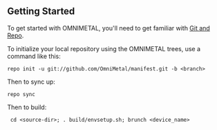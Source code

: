 Getting Started
---------------

To get started with OMNIMETAL, you'll need to get
familiar with [Git and Repo](http://source.android.com/download/using-repo).

To initialize your local repository using the OMNIMETAL trees, use a command like this:

    repo init -u git://github.com/OmniMetal/manifest.git -b <branch>

Then to sync up:

    repo sync

Then to build:

     cd <source-dir>; . build/envsetup.sh; brunch <device_name>

